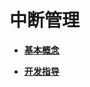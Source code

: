 # 中断管理<a name="ZH-CN_TOPIC_0000001123863135"></a>

-   **[基本概念](基本概念.md)**  

-   **[开发指导](开发指导.md)**  


